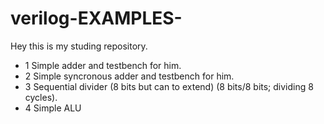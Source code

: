 # verilog-EXAMPLES-
Hey this is my studing repository.

  - 1 Simple adder and testbench for him.
  - 2 Simple syncronous adder and testbench for him.
  - 3 Sequential divider (8 bits but can to extend) (8 bits/8 bits; dividing 8 cycles).
  - 4 Simple ALU

